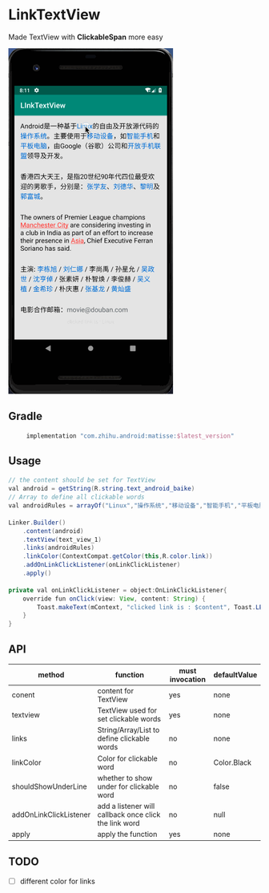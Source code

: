 # LinkTextView
Made TextView with **ClickableSpan** more easy

<img src="https://raw.githubusercontent.com/REBOOTERS/Images/master/LinkTextView/art.gif"/>



## Gradle 

```groovy
	 implementation "com.zhihu.android:matisse:$latest_version"
```

## Usage

```java
// the content should be set for TextView
val android = getString(R.string.text_android_baike) 
// Array to define all clickable words
val androidRules = arrayOf("Linux","操作系统","移动设备","智能手机","平板电脑","开放手机联盟") 

Linker.Builder()
    .content(android)
    .textView(text_view_1)
    .links(androidRules)
    .linkColor(ContextCompat.getColor(this,R.color.link))
    .addOnLinkClickListener(onLinkClickListener)
    .apply()

private val onLinkClickListener = object:OnLinkClickListener{
    override fun onClick(view: View, content: String) {
        Toast.makeText(mContext, "clicked link is : $content", Toast.LENGTH_SHORT).show()
    }
}

```

## API 

 method | function | must invocation| defaultValue
 -------|  --------| ---------|------
|conent|content for TextView|yes| none|
|textview|TextView used for set clickable words|yes| none|
|links|String/Array<String>/List<String> to define clickable words |no| none|
|linkColor|Color for clickable word|no| Color.Black|
|shouldShowUnderLine|whether to show under for clickable word|no| false|
|addOnLinkClickListener|add a listener will callback once click the link word|no| null|
|apply|apply the function|yes| none|


## TODO

- [ ] different color for links 





